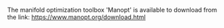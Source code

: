 The manifold optimization toolbox 'Manopt' is available to download from the link:
https://www.manopt.org/download.html
